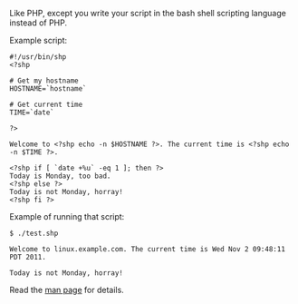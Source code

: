 Like PHP, except you write your script in the bash shell scripting language instead of PHP.

Example script:
```
#!/usr/bin/shp
<?shp

# Get my hostname
HOSTNAME=`hostname`

# Get current time
TIME=`date`

?>

Welcome to <?shp echo -n $HOSTNAME ?>. The current time is <?shp echo -n $TIME ?>.

<?shp if [ `date +%u` -eq 1 ]; then ?>
Today is Monday, too bad.
<?shp else ?>
Today is not Monday, horray!
<?shp fi ?>
```
Example of running that script:
```
$ ./test.shp

Welcome to linux.example.com. The current time is Wed Nov 2 09:48:11 PDT 2011.

Today is not Monday, horray!

```

Read the [man page](https://github.com/archiecobbs/shp/wiki/ManPage) for details.
